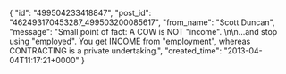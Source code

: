  {
   "id": "499504233418847",
   "post_id": "462493170453287_499503200085617",
   "from_name": "Scott Duncan",
   "message": "Small point of fact: A COW is NOT \"income\". \n\n...and stop using \"employed\". You get INCOME from \"employment\", whereas CONTRACTING is a private undertaking.",
   "created_time": "2013-04-04T11:17:21+0000"
 }
